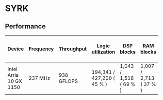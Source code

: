 # SYRK

## Performance

| Device                 | Frequency | Throughput | Logic utilization          | DSP blocks             | RAM blocks             | Matrix and vector Size  | Device compiler           |
| ---------------------- | --------- | ---------- | -------------------------- | ---------------------- | ---------------------- | ----------------------- | ------------------------- |
| Intel Arria 10 GX 1150 | 237 MHz   | 938 GFLOPS | 194,341 / 427,200 ( 45 % ) | 1,043 / 1,518 ( 69 % ) | 1,007 / 2,713 ( 37 % ) | A (4K, 4K) * B (4K, 4K) | aoc 19.4.0 (on s001-n137) |
